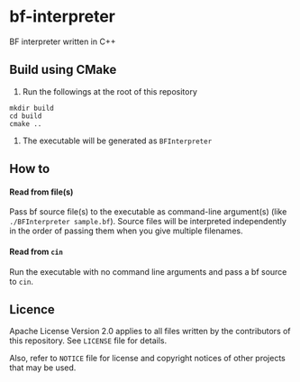 # bf-interpreter
BF interpreter written in C++

## Build using CMake
1. Run the followings at the root of this repository
```
mkdir build
cd build
cmake ..
```
1. The executable will be generated as `BFInterpreter`

## How to
#### Read from file(s)
Pass bf source file(s) to the executable as command-line argument(s) (like `./BFInterpreter sample.bf`). Source files will be interpreted independently in the order of passing them when you give multiple filenames.

#### Read from `cin`
Run the executable with no command line arguments and pass a bf source to `cin`.

## Licence
Apache License Version 2.0 applies to all files written by the contributors of this repository. See `LICENSE` file for details.

Also, refer to `NOTICE` file for license and copyright notices of other projects that may be used.
